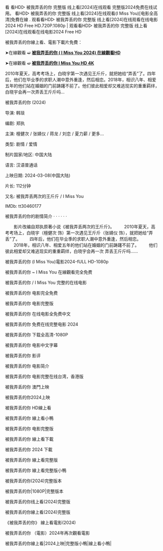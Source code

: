 看 看HD▷ 被我弄丢的你 完整版 线上看[2024]在线观看 完整版2024免费在线试用。 看HD▷ 被我弄丢的你 完整版 线上看[2024]在线观看(I Miss You)[电影全高清]免費在線 . 观看看HD▷ 被我弄丢的你 完整版 线上看[2024]在线观看在线电影2024 HD Free HD.720P.1080p | 观看看HD▷ 被我弄丢的你 完整版 线上看[2024]在线观看在线电影2024 Free HD

被我弄丢的你線上看、電影下載片免費：


➤在線觀看 ➫️ **[被我弄丢的你 ( I Miss You 2024) 在線觀看HD](https://t.co/JcrqHHW6WP)**


➤在線觀看 ➫️ **[被我弄丢的你 I Miss You HD 4K](https://t.co/JcrqHHW6WP)**


2010年夏天，高考考场上，白晓宇第一次遇见王斤斤，就把她给“弄丢”了。四年后，他们在毕业季的求职人潮中意外重逢，然后相恋。2018年，相识八年、相爱五年的他们站在婚姻的门前踌躇不前了。他们彼此相爱却又难逃现实的重重羁绊，白晓宇会再一次弄丢王斤斤吗…

被我弄丢的你 (2024)

导演: 韩琰

编剧: 郑执

主演: 檀健次 / 张婧仪 / 蒋龙 / 刘恋 / 夏力薪 / 更多...

类型: 剧情 / 爱情

制片国家/地区: 中国大陆

语言: 汉语普通话

上映日期: 2024-03-08(中国大陆)

片长: 112分钟

又名: 被我弄丢两次的王斤斤 / I Miss You

IMDb: tt30460177

被我弄丢的你的剧情简介 · · · · · ·

　　影片改编自郑执原著小说《被我弄丢两次的王斤斤》。
　　2010年夏天，高考考场上，白晓宇（檀健次 饰）第一次遇见王斤斤（张婧仪 饰），就把她给“弄丢”了。
　　四年后，他们在毕业季的求职人潮中意外重逢，然后相恋。
　　2018年，相识八年、相爱五年的他们站在婚姻的门前踌躇不前了。
　　他们彼此相爱却又难逃现实的重重羁绊，白晓宇会再一次 弄丢王斤斤吗……

被我弄丢的你 (I Miss You)電影2024-fULL HD-1080p

被我弄丢的你 ~ I Miss You 在線觀看完全免费

被我弄丢的你 / I Miss You 完整的在线电影

被我弄丢的你 电影完全免费

被我弄丢的你 电影完整版

被我弄丢的你 在线电影全免费中文

被我弄丢的你 免费在线完整电影 2024

被我弄丢的你 下载全高清-1080P

被我弄丢的你 电影中文字幕

被我弄丢的你 影评

被我弄丢的你 电影简介

被我弄丢的你 电影完整在线台湾，香港版

被我弄丢的你 澳門上映

被我弄丢的你2024上映

被我弄丢的你 HD線上看

被我弄丢的你 線上看小鴨

被我弄丢的你 电影完整版

被我弄丢的你 線上看下載

被我弄丢的你 2024 下載

被我弄丢的你 線上看完整版

被我弄丢的你 線上看完整版小鴨

被我弄丢的你(2024)完整版本

被我弄丢的你|1080P|完整版本

被我弄丢的你线上看(2024)完整版

被我弄丢的你線上看(2024)完整版

《被我弄丢的你》 線上看電影(2024)

被我弄丢的你 （電影）2024年再次觀看電影

被我弄丢的你線上看|2024上映|完整版小鴨|線上看小鴨|
